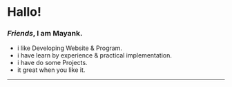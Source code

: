 # Hallo!
### *Friends*, I am **Mayank**.
 
 - i like Developing Website & Program.
 - i have learn by experience & practical implementation.
 - i have do some Projects.
 - it great when you like it.
***
